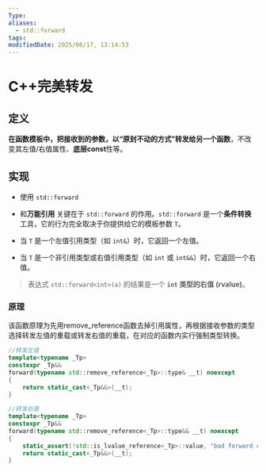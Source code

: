 ```yaml
---
Type: 
aliases:
  - std::forward
tags: 
modifiedDate: 2025/06/17, 13:14:53
---
```


# C++完美转发

## 定义

**在函数模板中，把接收到的参数，以“原封不动的方式”转发给另一个函数**，不改变其左值/右值属性、**底层const**性等。

## 实现

- 使用 `std::forward`
- 和**万能引用**
关键在于 `std::forward` 的作用。`std::forward` 是一个**条件转换**工具，它的行为完全取决于你提供给它的模板参数 `T`。

- 当 `T` 是一个左值引用类型（如 `int&`）时，它返回一个左值。
- 当 `T` 是一个非引用类型或右值引用类型（如 `int` 或 `int&&`）时，它返回一个右值。

>  表达式 `std::forward<int>(a)` 的结果是一个 **`int` 类型的右值 (rvalue)**。

### 原理

该函数原理为先用remove_reference函数去掉引用属性，再根据接收参数的类型选择转发左值的重载或转发右值的重载，在对应的函数内实行强制类型转换。

```cpp
//转发左值
template<typename _Tp>
constexpr _Tp&&
forward(typename std::remove_reference<_Tp>::type& __t) noexcept
{ 
    return static_cast<_Tp&&>(__t); 
}

//转发右值
template<typename _Tp>
constexpr _Tp&&
forward(typename std::remove_reference<_Tp>::type&& __t) noexcept
{
    static_assert(!std::is_lvalue_reference<_Tp>::value, "bad forward call");
    return static_cast<_Tp&&>(__t);
}
```
